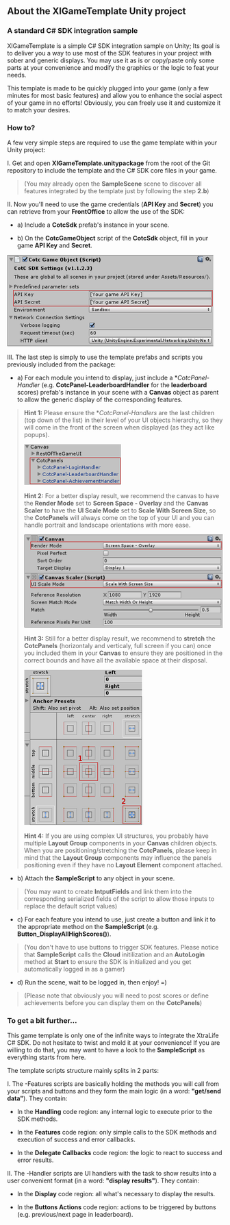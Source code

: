 ## **About the XlGameTemplate Unity project**

### **A standard C# SDK integration sample**

XlGameTemplate is a simple C# SDK integration sample on Unity; Its goal is to deliver you a way to use most of the SDK features in your project with sober and generic displays. You may use it as is or copy/paste only some parts at your convenience and modify the graphics or the logic to feat your needs.

This template is made to be quickly plugged into your game (only a few minutes for most basic features) and allow you to enhance the social aspect of your game in no efforts! Obviously, you can freely use it and customize it to match your desires.

### **How to?**

A few very simple steps are required to use the game template within your Unity project:

I. Get and open **XlGameTemplate.unitypackage** from the root of the Git repository to include the template and the C# SDK core files in your game.

 >(You may already open the **SampleScene** scene to discover all features integrated by the template just by following the step **2.b**)

II. Now you'll need to use the game credentials (**API Key** and **Secret**) you can retrieve from your **FrontOffice** to allow the use of the SDK:

- a) Include a **CotcSdk** prefab's instance in your scene.

- b) On the **CotcGameObject** script of the **CotcSdk** object, fill in your game **API Key** and **Secret**.

 ![Screenshot-CotcGameObject](https://github.com/xtralifecloud/unity-gametemplate/raw/master/readme/Screenshot-CotcGameObject.png)

III. The last step is simply to use the template prefabs and scripts you previously included from the package:

- a) For each module you intend to display, just include a **CotcPanel-*Handler** (e.g. **CotcPanel-LeaderboardHandler** for the **leaderboard** scores) prefab's instance in your scene with a **Canvas** object as parent to allow the generic display of the corresponding features.
>**Hint 1:** Please ensure the **CotcPanel-*Handlers** are the last children (top down of the list) in their level of your UI objects hierarchy, so they will come in the front of the screen when displayed (as they act like popups).
>
>![Screenshot-ObjectsHierarchy](https://github.com/xtralifecloud/unity-gametemplate/raw/master/readme/Screenshot-ObjectsHierarchy.png)
>
>**Hint 2:** For a better display result, we recommend the canvas to have the **Render Mode** set to **Screen Space - Overlay** and the **Canvas Scaler** to have the **UI Scale Mode** set to **Scale With Screen Size**, so the **CotcPanels** will always come on the top of your UI and you can handle portrait and landscape orientations with more ease.
>
>![Screenshot-CanvasSettings](https://github.com/xtralifecloud/unity-gametemplate/raw/master/readme/Screenshot-CanvasSettings.png)
>
>**Hint 3:** Still for a better display result, we recommend to **stretch** the **CotcPanels** (horizontaly and verticaly, full screen if you can) once you included them in your **Canvas** to ensure they are positioned in the correct bounds and have all the available space at their disposal.
>
>![Screenshot-PanelStretch](https://github.com/xtralifecloud/unity-gametemplate/raw/master/readme/Screenshot-PanelStretch.png)
>
>**Hint 4:** If you are using complex UI structures, you probably have multiple **Layout Group** components in your **Canvas** children objects. When you are positioning/stretching the **CotcPanels**, please keep in mind that the **Layout Group** components may influence the panels positioning even if they have no **Layout Element** component attached.

- b) Attach the **SampleScript** to any object in your scene.
>(You may want to create **IntputFields** and link them into the corresponding serialized fields of the script to allow those inputs to replace the default script values)

- c) For each feature you intend to use, just create a button and link it to the appropriate method on the **SampleScript** (e.g. **Button_DisplayAllHighScores()**).
>(You don't have to use buttons to trigger SDK features. Please notice that **SampleScript** calls the **Cloud** initilization and an **AutoLogin** method at **Start** to ensure the SDK is initialized and you get automatically logged in as a gamer)

- d) Run the scene, wait to be logged in, then enjoy! =)
>(Please note that obviously you will need to post scores or define achievements before you can display them on the **CotcPanels**)

### **To get a bit further...**

This game template is only one of the infinite ways to integrate the XtraLife C# SDK. Do not hesitate to twist and mold it at your convenience! If you are willing to do that, you may want to have a look to the **SampleScript** as everything starts from here.

The template scripts structure mainly splits in 2 parts:

I. The -Features scripts are basically holding the methods you will call from your scripts and buttons and they form the main logic (in a word: **"get/send data"**). They contain:

- In the **Handling** code region: any internal logic to execute prior to the SDK methods.

- In the **Features** code region: only simple calls to the SDK methods and execution of success and error callbacks.

- In the **Delegate Callbacks** code region: the logic to react to success and error results.

II. The -Handler scripts are UI handlers with the task to show results into a user convenient format (in a word: **"display results"**). They contain:

- In the **Display** code region: all what's necessary to display the results.

- In the **Buttons Actions** code region: actions to be triggered by buttons (e.g. previous/next page in leaderboard).

